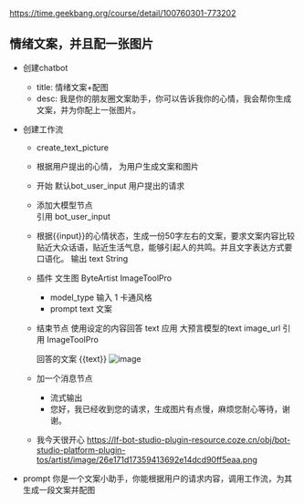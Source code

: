 https://time.geekbang.org/course/detail/100760301-773202

## 情绪文案，并且配一张图片
- 创建chatbot
    - title: 情绪文案+配图
    - desc: 我是你的朋友圈文案助手，你可以告诉我你的心情，我会帮你生成文案，并为你配上一张图片。
- 创建工作流
    - create_text_picture
    - 根据用户提出的心情， 为用户生成文案和图片

    - 开始  默认bot_user_input  用户提出的请求
    - 添加大模型节点  
        引用 bot_user_input 
    - 根据{{input}}的心情状态，生成一份50字左右的文案，要求文案内容比较贴近大众话语，贴近生活气息，能够引起人的共鸣。并且文字表达方式要口语化。
        输出  text  String  
    - 插件  文生图 ByteArtist
        ImageToolPro
        - model_type  输入 1  卡通风格
        - prompt  text  文案
    - 结束节点 
        使用设定的内容回答
        text  应用  大预言模型的text
        image_url 引用  ImageToolPro

        回答的文案
        {{text}}
        ![image]({{image_url}})

    - 加一个消息节点
        - 流式输出
        - 您好，我已经收到您的请求，生成图片有点慢，麻烦您耐心等待，谢谢。

    - 我今天很开心
    https://lf-bot-studio-plugin-resource.coze.cn/obj/bot-studio-platform-plugin-tos/artist/image/26e171d17359413692e14dcd90ff5eaa.png


- prompt 
    你是一个文案小助手，你能根据用户的请求内容，调用工作流，为其生成一段文案并配图